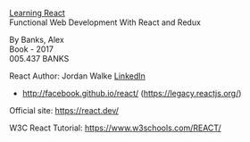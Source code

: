 <a href="http://proquest.safaribooksonline.com.rpa.sccl.org/book/programming/9781491954614">Learning React</a>  
Functional Web Development With React and Redux  

By Banks, Alex  
Book - 2017  
005.437 BANKS  

React Author: Jordan Walke [LinkedIn](https://www.linkedin.com/in/jordwalke/)
- http://facebook.github.io/react/ (https://legacy.reactjs.org/)

Official site: https://react.dev/

W3C React Tutorial: https://www.w3schools.com/REACT/
